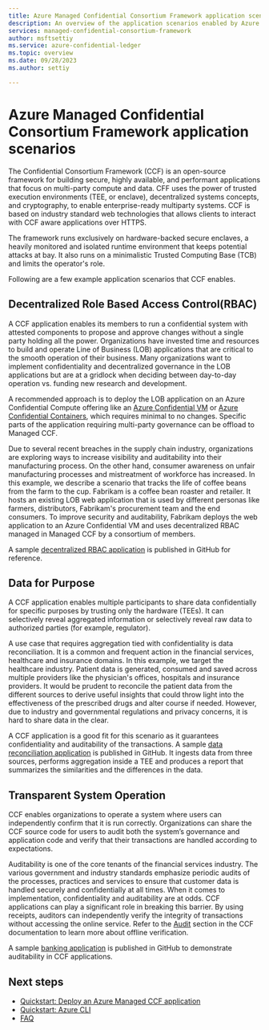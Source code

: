 ```yaml
---
title: Azure Managed Confidential Consortium Framework application scenarios
description: An overview of the application scenarios enabled by Azure Managed CCF.
services: managed-confidential-consortium-framework
author: msftsettiy
ms.service: azure-confidential-ledger
ms.topic: overview
ms.date: 09/28/2023
ms.author: settiy

---
```

# Azure Managed Confidential Consortium Framework application scenarios

The Confidential Consortium Framework (CCF) is an open-source framework for building secure, highly available, and performant applications that focus on multi-party compute and data. CFF uses the power of trusted execution environments (TEE, or enclave), decentralized systems concepts, and cryptography, to enable enterprise-ready multiparty systems. CCF is based on industry standard web technologies that allows clients to interact with CCF aware applications over HTTPS.

The framework runs exclusively on hardware-backed secure enclaves, a heavily monitored and isolated runtime environment that keeps potential attacks at bay. It also runs on a minimalistic Trusted Computing Base (TCB) and limits the operator's role.

Following are a few example application scenarios that CCF enables.

## Decentralized Role Based Access Control(RBAC)

A CCF application enables its members to run a confidential system with attested components to propose and approve changes without a single party holding all the power. Organizations have invested time and resources to build and operate Line of Business (LOB) applications that are critical to the smooth operation of their business. Many organizations want to implement confidentiality and decentralized governance in the LOB applications but are at a gridlock when deciding between day-to-day operation vs. funding new research and development.

A recommended approach is to deploy the LOB application on an Azure Confidential Compute offering like an [Azure Confidential VM](../confidential-computing/confidential-vm-overview.md) or [Azure Confidential Containers](../confidential-computing/confidential-containers.md), which requires minimal to no changes. Specific parts of the application requiring multi-party governance can be offload to Managed CCF.

Due to several recent breaches in the supply chain industry, organizations are exploring ways to increase visibility and auditability into their manufacturing process. On the other hand, consumer awareness on unfair manufacturing processes and mistreatment of workforce has increased.  In this example, we describe a scenario that tracks the life of coffee beans from the farm to the cup. Fabrikam is a coffee bean roaster and retailer. It hosts an existing LOB web application that is used by different personas like farmers, distributors, Fabrikam's procurement team and the end consumers. To improve security and auditability, Fabrikam deploys the web application to an Azure Confidential VM and uses decentralized RBAC managed in Managed CCF by a consortium of members.

A sample [decentralized RBAC application](https://github.com/microsoft/ccf-app-samples/tree/main/decentralize-rbac-app) is published in GitHub for reference.

## Data for Purpose

A CCF application enables multiple participants to share data confidentially for specific purposes by trusting only the hardware (TEEs). It can selectively reveal aggregated information or selectively reveal raw data to authorized parties (for example, regulator).​​

A use case that requires aggregation tied with confidentiality is data reconciliation. It is a common and frequent action in the financial services, healthcare and insurance domains. In this example, we target the healthcare industry. Patient data is generated, consumed and saved across multiple providers like the physician's offices, hospitals and insurance providers. It would be prudent to reconcile the patient data from the different sources to derive useful insights that could throw light into the effectiveness of the prescribed drugs and alter course if needed. However, due to industry and governmental regulations and privacy concerns, it is hard to share data in the clear.

A CCF application is a good fit for this scenario as it guarantees confidentiality and auditability of the transactions. A sample [data reconciliation application](https://github.com/microsoft/ccf-app-samples/tree/main/data-reconciliation-app) is published in GitHub. It ingests data from three sources, performs aggregation inside a TEE and produces a report that summarizes the similarities and the differences in the data.

## Transparent System Operation

CCF enables organizations to operate a system where users can independently confirm that it is run correctly.​​ Organizations can share the CCF source code for users to audit both the system’s governance and application code and verify that their transactions are handled according to expectations.​

Auditability is one of the core tenants of the financial services industry. The various government and industry standards emphasize periodic audits of the processes, practices and services to ensure that customer data is handled securely and confidentially at all times. When it comes to implementation, confidentiality and auditability are at odds. CCF applications can play a significant role in breaking this barrier. By using receipts, auditors can independently verify the integrity of transactions without accessing the online service. Refer to the [Audit](https://microsoft.github.io/CCF/main/audit/index.html) section in the CCF documentation to learn more about offline verification.

A sample [banking application](https://github.com/microsoft/ccf-app-samples/tree/main/banking-app) is published in GitHub to demonstrate auditability in CCF applications.

## Next steps

- [Quickstart: Deploy an Azure Managed CCF application](quickstart-deploy-application.md)
- [Quickstart: Azure CLI](quickstart-python.md)
- [FAQ](faq.yml)
